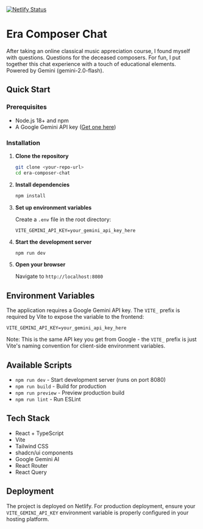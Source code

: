 [![Netlify Status](https://api.netlify.com/api/v1/badges/cd0a4968-622f-4a4e-aa1f-0dfc4424e202/deploy-status)](https://app.netlify.com/projects/era-composer-chat/deploys)

# Era Composer Chat

After taking an online classical music appreciation course, I found myself with questions. Questions for the deceased composers. For fun, I put together this chat experience with a touch of educational elements. Powered by Gemini (gemini-2.0-flash).

## Quick Start

### Prerequisites

- Node.js 18+ and npm
- A Google Gemini API key ([Get one here](https://makersuite.google.com/app/apikey))

### Installation

1. **Clone the repository**
   ```bash
   git clone <your-repo-url>
   cd era-composer-chat
   ```

2. **Install dependencies**
   ```bash
   npm install
   ```

3. **Set up environment variables**

   Create a `.env` file in the root directory:
   ```env
   VITE_GEMINI_API_KEY=your_gemini_api_key_here
   ```

4. **Start the development server**
   ```bash
   npm run dev
   ```

5. **Open your browser**

   Navigate to `http://localhost:8080`

## Environment Variables

The application requires a Google Gemini API key. The `VITE_` prefix is required by Vite to expose the variable to the frontend:

```env
VITE_GEMINI_API_KEY=your_gemini_api_key_here
```

Note: This is the same API key you get from Google - the `VITE_` prefix is just Vite's naming convention for client-side environment variables.

## Available Scripts

- `npm run dev` - Start development server (runs on port 8080)
- `npm run build` - Build for production
- `npm run preview` - Preview production build
- `npm run lint` - Run ESLint

## Tech Stack

- React + TypeScript
- Vite
- Tailwind CSS
- shadcn/ui components
- Google Gemini AI
- React Router
- React Query

## Deployment

The project is deployed on Netlify. For production deployment, ensure your `VITE_GEMINI_API_KEY` environment variable is properly configured in your hosting platform.
